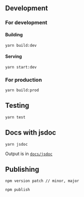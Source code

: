 ## Development

### For development

#### Building

```console
yarn build:dev
```

#### Serving

```console
yarn start:dev
```

### For production

```console
yarn build:prod
```

## Testing

```console
yarn test
```

## Docs with jsdoc

```console
yarn jsdoc
```

Output is in [`docs/jsdoc`]('/docs/jsdoc/index.html')

## Publishing

```console
npm version patch // minor, major
```

```console
npm publish
```
